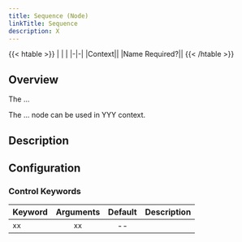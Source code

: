 ```yaml
---
title: Sequence (Node)
linkTitle: Sequence
description: X
---
```


{{< htable >}}
| | |
|-|-|
|Context||
|Name Required?||
{{< /htable >}}

## Overview

The ...

The ... node can be used in YYY context.

## Description


## Configuration

### Control Keywords

|Keyword|Arguments|Default|Description|
|:------|:--:|:-----:|-----------|
|`xx`|`xx`|--||
